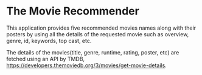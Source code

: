 
# The Movie Recommender

This application provides five recommended movies names along with their posters by using all the details of the requested movie such as overview, genre, id, keywords, top cast, etc.

The details of the movies(title, genre, runtime, rating, poster, etc) are fetched using an API by TMDB, https://developers.themoviedb.org/3/movies/get-movie-details.
